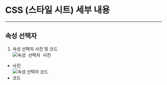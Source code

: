# CSS (스타일 시트) 세부 내용

---------------------------------
## 속성 선택자 
1. 속성 선택자 사진 및 코드 <br>
<kbd>![속성 선택자 사진](https://user-images.githubusercontent.com/77951835/110290176-ce6bff80-802d-11eb-83a2-6fa76590fd77.JPG)<br></kbd>
- 사진<br>
![속성 선택자 코드](https://user-images.githubusercontent.com/77951835/110290368-112dd780-802e-11eb-827f-1efb8a5996cd.JPG)<br>
- 코드<br>
